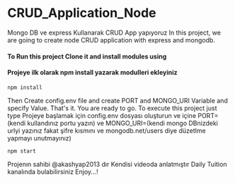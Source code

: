 # CRUD_Application_Node
Mongo DB ve express Kullanarak CRUD App yapıyoruz 
In this project, we are going to create node CRUD application with express and mongodb.

#### To Run this project Clone it and install modules using
#### Projeye ilk olarak npm install yazarak modulleri ekleyiniz
```
npm install
```

Then Create config.env file and create PORT and MONGO_URI Variable and specify Value.
That's it. You are ready to go. To execute this project just type
Projeye başlamak için config.env dosyası oluşturun ve içine PORT=(kendi kullandınız portu yazın) ve MONGO_URI=(kendi mongo DBnizdeki urlyi yazınız fakat şifre kısmını ve mongodb.net/users diye düzetlme yapmayı unutmayınız)

```
npm start
```
Projenın sahibi @akashyap2013 dır
Kendisi videoda anlatmıştır 
Daily Tuition kanalında bulabilirsiniz 
Enjoy...!
